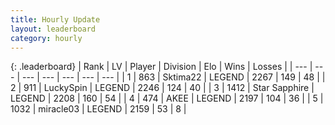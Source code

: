 ```yaml
---
title: Hourly Update
layout: leaderboard
category: hourly
---
```


{: .leaderboard}
| Rank | LV | Player | Division | Elo | Wins | Losses |
| --- | --- | --- | --- | --- | --- | --- |
| <span data-change="1">1</span> | 863 | <span title="ID: 353063">Sktima22</span> | LEGEND | <span data-change="36">2267</span> | <span data-change="6">149</span> | <span data-change="0">48</span> |
| <span data-change="-1">2</span> | 911 | <span title="ID: 498412">LuckySpin</span> | LEGEND | <span data-change="-9">2246</span> | <span data-change="0">124</span> | <span data-change="1">40</span> |
| <span data-change="0">3</span> | 1412 | <span title="ID: 315148">Star Sapphire</span> | LEGEND | <span data-change="-3">2208</span> | <span data-change="1">160</span> | <span data-change="1">54</span> |
| <span data-change="0">4</span> | 474 | <span title="ID: 455100">AKEE</span> | LEGEND | <span data-change="0">2197</span> | <span data-change="0">104</span> | <span data-change="0">36</span> |
| <span data-change="0">5</span> | 1032 | <span title="ID: 416373">miracle03</span> | LEGEND | <span data-change="0">2159</span> | <span data-change="0">53</span> | <span data-change="0">8</span> |